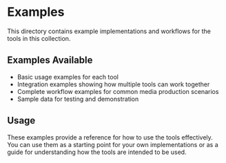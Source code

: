 # Examples

This directory contains example implementations and workflows for the tools in this collection.

## Examples Available

- Basic usage examples for each tool
- Integration examples showing how multiple tools can work together
- Complete workflow examples for common media production scenarios
- Sample data for testing and demonstration

## Usage

These examples provide a reference for how to use the tools effectively. You can use them as a starting point for your own implementations or as a guide for understanding how the tools are intended to be used.